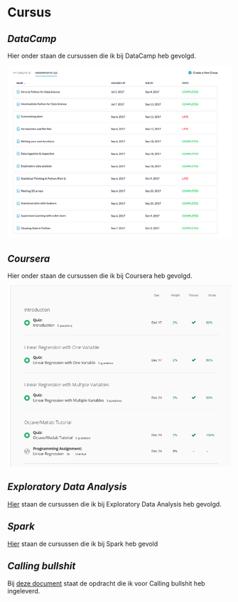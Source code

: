 #   **Cursus**

##  *DataCamp*

Hier onder staan de cursussen die ik bij DataCamp heb gevolgd.

![DataCamp](DataCamp.png)

## *Coursera*

Hier onder staan de cursussen die ik bij Coursera heb gevolgd.

![Coursera](coursera.PNG)

## *Exploratory Data Analysis*

[Hier](ExploratoryDataAnalysis/ExploratoryDataAnalysis.md) staan de cursussen die ik bij Exploratory Data Analysis  heb gevolgd.


## *Spark*

[Hier](Spark/Spark.md) staan de cursussen die ik bij Spark heb gevold



## *Calling bullshit*

Bij [deze document](CallingBullshitMaricruV-15119815.pdf) staat de opdracht die ik voor Calling bullshit heb ingeleverd.


